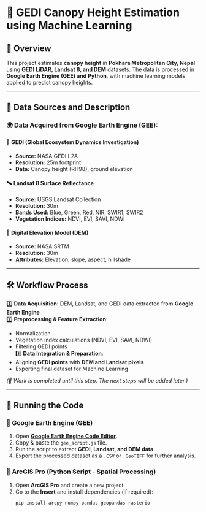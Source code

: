 # 🌳 GEDI Canopy Height Estimation using Machine Learning  

## 📌 Overview  
This project estimates **canopy height** in **Pokhara Metropolitan City, Nepal** using **GEDI LiDAR, Landsat 8, and DEM** datasets. The data is processed in **Google Earth Engine (GEE) and Python**, with machine learning models applied to predict canopy heights.  

---

## 📂 Data Sources and Description  

### **🌍 Data Acquired from Google Earth Engine (GEE):**  
#### **📡 GEDI (Global Ecosystem Dynamics Investigation)**  
- **Source:** NASA GEDI L2A  
- **Resolution:** 25m footprint  
- **Data:** Canopy height (RH98), ground elevation  

#### **🛰️ Landsat 8 Surface Reflectance**  
- **Source:** USGS Landsat Collection  
- **Resolution:** 30m  
- **Bands Used:** Blue, Green, Red, NIR, SWIR1, SWIR2  
- **Vegetation Indices:** NDVI, EVI, SAVI, NDWI  

#### **🌄 Digital Elevation Model (DEM)**  
- **Source:** NASA SRTM  
- **Resolution:** 30m  
- **Attributes:** Elevation, slope, aspect, hillshade  

---

## 🛠 Workflow Process  

1️⃣ **Data Acquisition**: DEM, Landsat, and GEDI data extracted from **Google Earth Engine**  
2️⃣ **Preprocessing & Feature Extraction**:  
   - Normalization  
   - Vegetation index calculations (NDVI, EVI, SAVI, NDWI)  
   - Filtering GEDI points  
3️⃣ **Data Integration & Preparation**:  
   - Aligning **GEDI points** with **DEM and Landsat pixels**  
   - Exporting final dataset for Machine Learning  

*(🚧 Work is completed until this step. The next steps will be added later.)*  

---

## 📜 Running the Code  

### **🔹 Google Earth Engine (GEE)**  
1. Open **[Google Earth Engine Code Editor](https://code.earthengine.google.com/)**.  
2. Copy & paste the `gee_script.js` file.  
3. Run the script to extract **GEDI, Landsat, and DEM data**.  
4. Export the processed dataset as a `.CSV` or `.GeoTIFF` for further analysis.  

### **🔹 ArcGIS Pro (Python Script - Spatial Processing)**  
1. Open **ArcGIS Pro** and create a new project.  
2. Go to the **Insert** and install dependencies (if required):  
   ```python
   pip install arcpy numpy pandas geopandas rasterio
